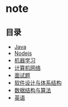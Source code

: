 # note
## 目录
- [Java](./doc/java/CONTENTS.md) 
- [Nodejs]()  
- [机器学习](./doc/machine_learning/CONTENTS.md)
- [计算机网络](./doc/computer_network/CONTENTS.md)  
- [面试题]()  
- [软件设计与体系结构]()  
- [数据结构与算法](./doc/data_structure_and_algorithm/CONTENTS.md)  
- [英语]()  